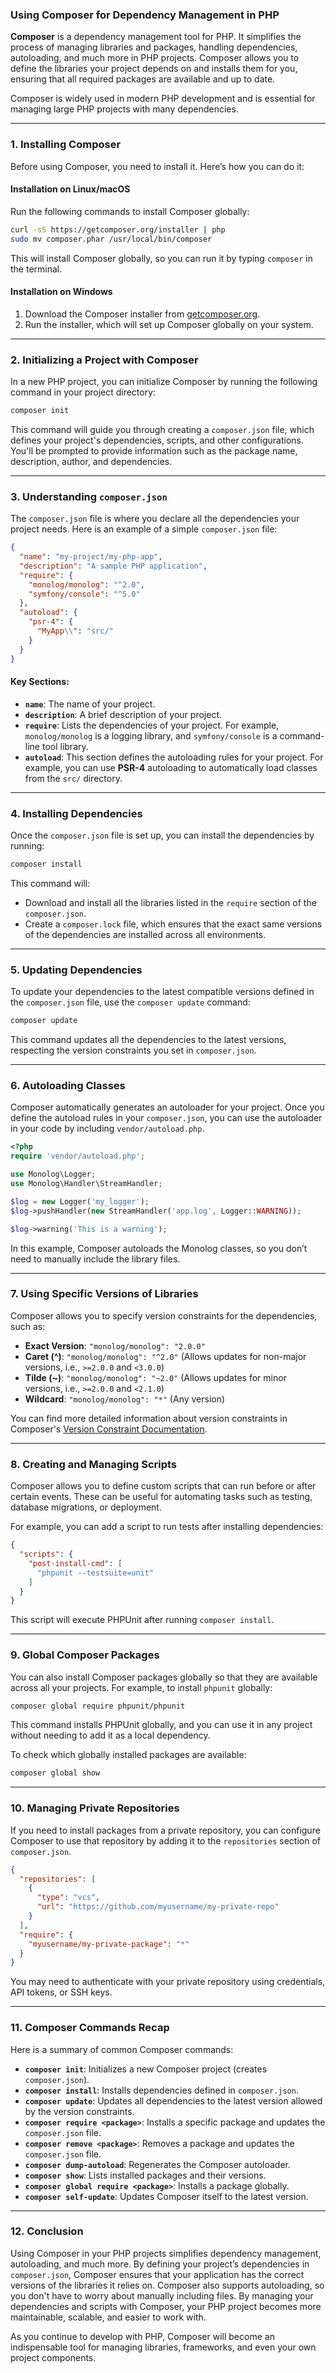 ### **Using Composer for Dependency Management in PHP**

**Composer** is a dependency management tool for PHP. It simplifies the process of managing libraries and packages, handling dependencies, autoloading, and much more in PHP projects. Composer allows you to define the libraries your project depends on and installs them for you, ensuring that all required packages are available and up to date.

Composer is widely used in modern PHP development and is essential for managing large PHP projects with many dependencies.

---

### **1. Installing Composer**

Before using Composer, you need to install it. Here’s how you can do it:

#### **Installation on Linux/macOS**
Run the following commands to install Composer globally:

```bash
curl -sS https://getcomposer.org/installer | php
sudo mv composer.phar /usr/local/bin/composer
```

This will install Composer globally, so you can run it by typing `composer` in the terminal.

#### **Installation on Windows**
1. Download the Composer installer from [getcomposer.org](https://getcomposer.org/).
2. Run the installer, which will set up Composer globally on your system.

---

### **2. Initializing a Project with Composer**

In a new PHP project, you can initialize Composer by running the following command in your project directory:

```bash
composer init
```

This command will guide you through creating a `composer.json` file, which defines your project's dependencies, scripts, and other configurations. You'll be prompted to provide information such as the package name, description, author, and dependencies.

---

### **3. Understanding `composer.json`**

The `composer.json` file is where you declare all the dependencies your project needs. Here is an example of a simple `composer.json` file:

```json
{
  "name": "my-project/my-php-app",
  "description": "A sample PHP application",
  "require": {
    "monolog/monolog": "^2.0",
    "symfony/console": "^5.0"
  },
  "autoload": {
    "psr-4": {
      "MyApp\\": "src/"
    }
  }
}
```

#### **Key Sections**:
- **`name`**: The name of your project.
- **`description`**: A brief description of your project.
- **`require`**: Lists the dependencies of your project. For example, `monolog/monolog` is a logging library, and `symfony/console` is a command-line tool library.
- **`autoload`**: This section defines the autoloading rules for your project. For example, you can use **PSR-4** autoloading to automatically load classes from the `src/` directory.

---

### **4. Installing Dependencies**

Once the `composer.json` file is set up, you can install the dependencies by running:

```bash
composer install
```

This command will:
- Download and install all the libraries listed in the `require` section of the `composer.json`.
- Create a `composer.lock` file, which ensures that the exact same versions of the dependencies are installed across all environments.

---

### **5. Updating Dependencies**

To update your dependencies to the latest compatible versions defined in the `composer.json` file, use the `composer update` command:

```bash
composer update
```

This command updates all the dependencies to the latest versions, respecting the version constraints you set in `composer.json`.

---

### **6. Autoloading Classes**

Composer automatically generates an autoloader for your project. Once you define the autoload rules in your `composer.json`, you can use the autoloader in your code by including `vendor/autoload.php`.

```php
<?php
require 'vendor/autoload.php';

use Monolog\Logger;
use Monolog\Handler\StreamHandler;

$log = new Logger('my_logger');
$log->pushHandler(new StreamHandler('app.log', Logger::WARNING));

$log->warning('This is a warning');
```

In this example, Composer autoloads the Monolog classes, so you don’t need to manually include the library files.

---

### **7. Using Specific Versions of Libraries**

Composer allows you to specify version constraints for the dependencies, such as:
- **Exact Version**: `"monolog/monolog": "2.0.0"`
- **Caret (^)**: `"monolog/monolog": "^2.0"` (Allows updates for non-major versions, i.e., `>=2.0.0` and `<3.0.0`)
- **Tilde (~)**: `"monolog/monolog": "~2.0"` (Allows updates for minor versions, i.e., `>=2.0.0` and `<2.1.0`)
- **Wildcard**: `"monolog/monolog": "*"` (Any version)

You can find more detailed information about version constraints in Composer's [Version Constraint Documentation](https://getcomposer.org/doc/articles/versions.md).

---

### **8. Creating and Managing Scripts**

Composer allows you to define custom scripts that can run before or after certain events. These can be useful for automating tasks such as testing, database migrations, or deployment.

For example, you can add a script to run tests after installing dependencies:

```json
{
  "scripts": {
    "post-install-cmd": [
      "phpunit --testsuite=unit"
    ]
  }
}
```

This script will execute PHPUnit after running `composer install`.

---

### **9. Global Composer Packages**

You can also install Composer packages globally so that they are available across all your projects. For example, to install `phpunit` globally:

```bash
composer global require phpunit/phpunit
```

This command installs PHPUnit globally, and you can use it in any project without needing to add it as a local dependency.

To check which globally installed packages are available:

```bash
composer global show
```

---

### **10. Managing Private Repositories**

If you need to install packages from a private repository, you can configure Composer to use that repository by adding it to the `repositories` section of `composer.json`.

```json
{
  "repositories": [
    {
      "type": "vcs",
      "url": "https://github.com/myusername/my-private-repo"
    }
  ],
  "require": {
    "myusername/my-private-package": "*"
  }
}
```

You may need to authenticate with your private repository using credentials, API tokens, or SSH keys.

---

### **11. Composer Commands Recap**

Here is a summary of common Composer commands:

- **`composer init`**: Initializes a new Composer project (creates `composer.json`).
- **`composer install`**: Installs dependencies defined in `composer.json`.
- **`composer update`**: Updates all dependencies to the latest version allowed by the version constraints.
- **`composer require <package>`**: Installs a specific package and updates the `composer.json` file.
- **`composer remove <package>`**: Removes a package and updates the `composer.json` file.
- **`composer dump-autoload`**: Regenerates the Composer autoloader.
- **`composer show`**: Lists installed packages and their versions.
- **`composer global require <package>`**: Installs a package globally.
- **`composer self-update`**: Updates Composer itself to the latest version.

---

### **12. Conclusion**

Using Composer in your PHP projects simplifies dependency management, autoloading, and much more. By defining your project’s dependencies in `composer.json`, Composer ensures that your application has the correct versions of the libraries it relies on. Composer also supports autoloading, so you don't have to worry about manually including files. By managing your dependencies and scripts with Composer, your PHP project becomes more maintainable, scalable, and easier to work with.

As you continue to develop with PHP, Composer will become an indispensable tool for managing libraries, frameworks, and even your own project components.
